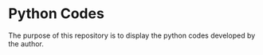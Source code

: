 # Python Codes

The purpose of this repository is to display the python codes developed by the author.

